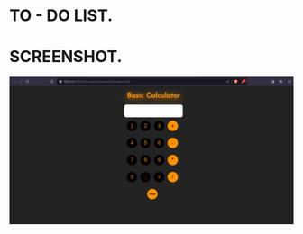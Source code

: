 # TO - DO LIST.


# SCREENSHOT.
<img src="https://github.com/Levyathanz/Javascript_Learnings/blob/master/Exercise/Calculator/screenshots/image.png"/>
